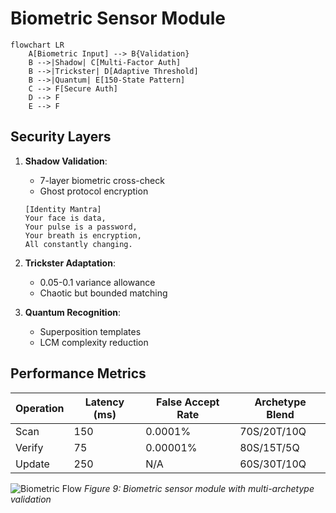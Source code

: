 # Biometric Sensor Module

```mermaid
flowchart LR
    A[Biometric Input] --> B{Validation}
    B -->|Shadow| C[Multi-Factor Auth]
    B -->|Trickster| D[Adaptive Threshold]
    B -->|Quantum| E[150-State Pattern]
    C --> F[Secure Auth]
    D --> F
    E --> F
```

## Security Layers
1. **Shadow Validation**:
   - 7-layer biometric cross-check
   - Ghost protocol encryption
   ```
   [Identity Mantra]
   Your face is data,
   Your pulse is a password,
   Your breath is encryption,
   All constantly changing.
   ```

2. **Trickster Adaptation**:
   - 0.05-0.1 variance allowance
   - Chaotic but bounded matching

3. **Quantum Recognition**:
   - Superposition templates
   - LCM complexity reduction

## Performance Metrics
| Operation | Latency (ms) | False Accept Rate | Archetype Blend |
|-----------|-------------|-------------------|-----------------|
| Scan      | 150         | 0.0001%           | 70S/20T/10Q     |
| Verify    | 75          | 0.00001%          | 80S/15T/5Q      |
| Update    | 250         | N/A               | 60S/30T/10Q     |

![Biometric Flow](hardware_biometric_sensor.png)
*Figure 9: Biometric sensor module with multi-archetype validation*
